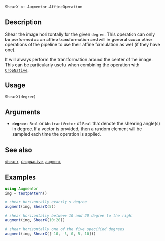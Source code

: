 ```
ShearX <: Augmentor.AffineOperation
```

## Description

Shear the image horizontally for the given `degree`. This operation can only be performed as an affine transformation and will in general cause other operations of the pipeline to use their affine formulation as well (if they have one).

It will always perform the transformation around the center of the image. This can be particularly useful when combining the operation with [`CropNative`](@ref).

## Usage

```
ShearX(degree)
```

## Arguments

  * **`degree`** : `Real` or `AbstractVector` of `Real` that denote   the shearing angle(s) in degree. If a vector is provided,   then a random element will be sampled each time the operation   is applied.

## See also

[`ShearY`](@ref), [`CropNative`](@ref), [`augment`](@ref)

## Examples

```julia
using Augmentor
img = testpattern()

# shear horizontally exactly 5 degree
augment(img, ShearX(5))

# shear horizontally between 10 and 20 degree to the right
augment(img, ShearX(10:20))

# shear horizontally one of the five specified degrees
augment(img, ShearX([-10, -5, 0, 5, 10]))
```
